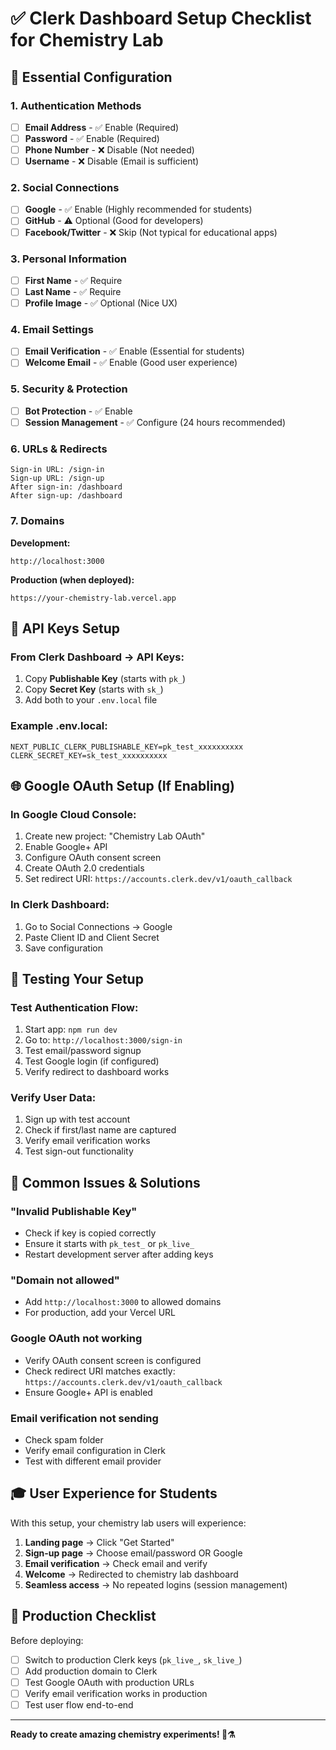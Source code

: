 # ✅ Clerk Dashboard Setup Checklist for Chemistry Lab

## 🎯 Essential Configuration

### 1. Authentication Methods
- [ ] **Email Address** - ✅ Enable (Required)
- [ ] **Password** - ✅ Enable (Required)
- [ ] **Phone Number** - ❌ Disable (Not needed)
- [ ] **Username** - ❌ Disable (Email is sufficient)

### 2. Social Connections
- [ ] **Google** - ✅ Enable (Highly recommended for students)
- [ ] **GitHub** - ⚠️ Optional (Good for developers)
- [ ] **Facebook/Twitter** - ❌ Skip (Not typical for educational apps)

### 3. Personal Information
- [ ] **First Name** - ✅ Require
- [ ] **Last Name** - ✅ Require
- [ ] **Profile Image** - ✅ Optional (Nice UX)

### 4. Email Settings
- [ ] **Email Verification** - ✅ Enable (Essential for students)
- [ ] **Welcome Email** - ✅ Enable (Good user experience)

### 5. Security & Protection
- [ ] **Bot Protection** - ✅ Enable
- [ ] **Session Management** - ✅ Configure (24 hours recommended)

### 6. URLs & Redirects
```
Sign-in URL: /sign-in
Sign-up URL: /sign-up
After sign-in: /dashboard
After sign-up: /dashboard
```

### 7. Domains
**Development:**
```
http://localhost:3000
```

**Production (when deployed):**
```
https://your-chemistry-lab.vercel.app
```

## 🔑 API Keys Setup

### From Clerk Dashboard → API Keys:
1. Copy **Publishable Key** (starts with `pk_`)
2. Copy **Secret Key** (starts with `sk_`)
3. Add both to your `.env.local` file

### Example .env.local:
```env
NEXT_PUBLIC_CLERK_PUBLISHABLE_KEY=pk_test_xxxxxxxxxx
CLERK_SECRET_KEY=sk_test_xxxxxxxxxx
```

## 🌐 Google OAuth Setup (If Enabling)

### In Google Cloud Console:
1. Create new project: "Chemistry Lab OAuth"
2. Enable Google+ API
3. Configure OAuth consent screen
4. Create OAuth 2.0 credentials
5. Set redirect URI: `https://accounts.clerk.dev/v1/oauth_callback`

### In Clerk Dashboard:
1. Go to Social Connections → Google
2. Paste Client ID and Client Secret
3. Save configuration

## 🧪 Testing Your Setup

### Test Authentication Flow:
1. Start app: `npm run dev`
2. Go to: `http://localhost:3000/sign-in`
3. Test email/password signup
4. Test Google login (if configured)
5. Verify redirect to dashboard works

### Verify User Data:
1. Sign up with test account
2. Check if first/last name are captured
3. Verify email verification works
4. Test sign-out functionality

## 🚨 Common Issues & Solutions

### "Invalid Publishable Key"
- Check if key is copied correctly
- Ensure it starts with `pk_test_` or `pk_live_`
- Restart development server after adding keys

### "Domain not allowed"
- Add `http://localhost:3000` to allowed domains
- For production, add your Vercel URL

### Google OAuth not working
- Verify OAuth consent screen is configured
- Check redirect URI matches exactly: `https://accounts.clerk.dev/v1/oauth_callback`
- Ensure Google+ API is enabled

### Email verification not sending
- Check spam folder
- Verify email configuration in Clerk
- Test with different email provider

## 🎓 User Experience for Students

With this setup, your chemistry lab users will experience:

1. **Landing page** → Click "Get Started"
2. **Sign-up page** → Choose email/password OR Google
3. **Email verification** → Check email and verify
4. **Welcome** → Redirected to chemistry lab dashboard
5. **Seamless access** → No repeated logins (session management)

## 🔐 Production Checklist

Before deploying:
- [ ] Switch to production Clerk keys (`pk_live_`, `sk_live_`)
- [ ] Add production domain to Clerk
- [ ] Test Google OAuth with production URLs
- [ ] Verify email verification works in production
- [ ] Test user flow end-to-end

---

**Ready to create amazing chemistry experiments! 🧪⚗️**
